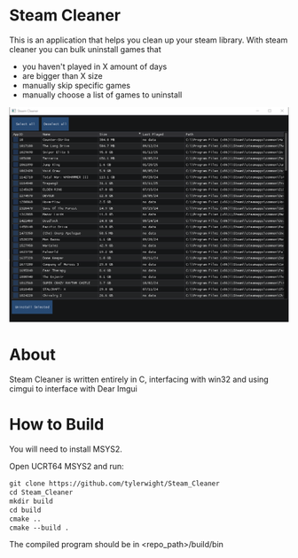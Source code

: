 # Steam Cleaner
This is an application that helps you clean up your steam library. With steam cleaner you can bulk uninstall games that
- you haven't played in X amount of days
- are bigger than X size
- manually skip specific games
- manually choose a list of games to uninstall

![picture](assets/image.png)

# About
Steam Cleaner is written entirely in C, interfacing with win32 and using cimgui to interface with Dear Imgui


# How to Build
You will need to install MSYS2.

Open UCRT64 MSYS2 and run:
```
git clone https://github.com/tylerwight/Steam_Cleaner
cd Steam_Cleaner
mkdir build
cd build
cmake ..
cmake --build .
```

The compiled program should be in <repo_path>/build/bin
